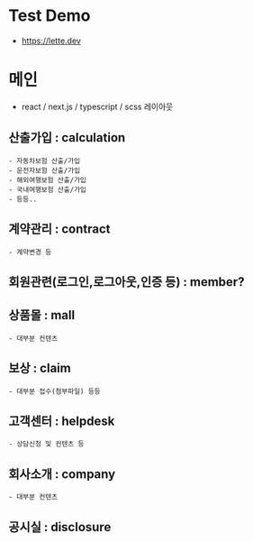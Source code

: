 # Test Demo
 - https://lette.dev

# 메인
 - react / next.js / typescript / scss 레이아웃
 
## 산출가입 : calculation    
    - 자동차보험 산출/가입
    - 운전자보험 산출/가입
    - 해외여행보험 산출/가입
    - 국내여행보험 산출/가입
    - 등등..
    
## 계약관리 : contract
    - 계약변경 등
    
## 회원관련(로그인,로그아웃,인증 등) : member?
  
## 상품몰 : mall 
    - 대부분 컨텐츠
    
## 보상 : claim
    - 대부분 접수(첨부파일) 등등
    
## 고객센터 : helpdesk
    - 상담신청 및 컨텐츠 등

## 회사소개 : company
    - 대부분 컨텐츠

## 공시실 : disclosure
 

    
    
    
